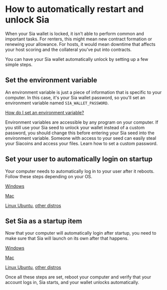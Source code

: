 # How to automatically restart and unlock Sia

When your Sia wallet is locked, it isn't able to perform common and important tasks. For renters, this might mean new contract formation or renewing your allowance. For hosts, it would mean downtime that affects your host scoring and the collateral you've put into contracts.

You can have your Sia wallet automatically unlock by setting up a few simple steps.

## Set the environment variable

An environment variable is just a piece of information that is specific to your computer. In this case, it's your Sia wallet password, so you'll set an environment variable named `SIA_WALLET_PASSWORD`.

[How do I set an environment variable?](how-to-set-an-environment-variable.md)

Environment variables are accessible by any program on your computer. If you still use your Sia seed to unlock your wallet instead of a custom password, you should change this before entering your Sia seed into the environment variable. Someone with access to your seed can easily steal your Siacoins and access your files. Learn how to set a custom password.

##

## Set your user to automatically login on startup

Your computer needs to automatically log in to your user after it reboots. Follow these steps depending on your OS.

[Windows](https://www.groovypost.com/howto/automatically-sign-in-windows-10/)

[Mac](https://support.apple.com/en-us/HT201476)

[Linux Ubuntu](https://help.ubuntu.com/stable/ubuntu-help/user-autologin.html.en), [other distros](http://www.linfo.org/automatic\_login.html)

## Set Sia as a startup item

Now that your computer will automatically login after startup, you need to make sure that Sia will launch on its own after that happens.

[Windows](https://support.microsoft.com/en-us/help/4026268/windows-10-change-startup-apps)

[Mac](https://support.apple.com/kb/PH25590?locale=en\_US)

[Linux Ubuntu](https://www.howtoforge.com/tutorial/how-to-use-startup-applications-on-ubuntu/), [other distros](https://www.simplified.guide/linux/automatically-run-program-on-startup)

Once all these steps are set, reboot your computer and verify that your account logs in, Sia starts, and your wallet unlocks automatically.

